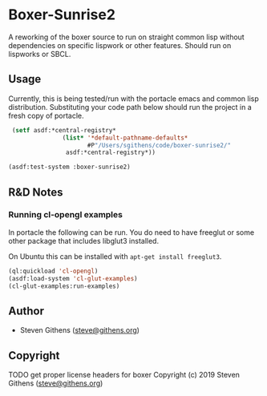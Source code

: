 # Boxer-Sunrise2

A reworking of the boxer source to run on straight common lisp without
dependencies on specific lispwork or other features. Should run on lispworks
or SBCL.

## Usage

Currently, this is being tested/run with the portacle emacs and common lisp
distribution. Substituting your code path below should run the project in
a fresh copy of portacle.

```lisp
 (setf asdf:*central-registry*
               (list* '*default-pathname-defaults*
                      #P"/Users/sgithens/code/boxer-sunrise2/"
                asdf:*central-registry*))

(asdf:test-system :boxer-sunrise2)
```

## R&D Notes

### Running cl-opengl examples

In portacle the following can be run.  You do need to have freeglut or some
other package that includes libglut3 installed.

On Ubuntu this can be installed with `apt-get install freeglut3`.

```lisp
(ql:quickload 'cl-opengl)
(asdf:load-system 'cl-glut-examples)
(cl-glut-examples:run-examples)
```

## Author

* Steven Githens (steve@githens.org)

## Copyright

TODO get proper license headers for boxer
Copyright (c) 2019 Steven Githens (steve@githens.org)
